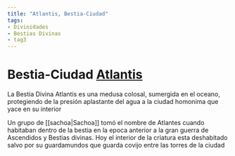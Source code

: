 ```yaml
---
title: "Atlantis, Bestia-Ciudad"
tags:
- Divinidades
- Bestias Divinas
- tag3
---
```

# **Bestia-Ciudad** [Atlantis](https://www.legendkeeper.com/app/ckvil5g57t6310808rct5ktxd/cl5sil2lh00220288tw7wxuxy/)

La Bestia Divina Atlantis es una medusa colosal, sumergida en el oceano, protegiendo de la presión aplastante del agua a la ciudad homonima que yace en su interior

Un grupo de [[sachoa|Sachoa]] tomó el nombre de Atlantes cuando habitaban dentro de la bestia en la epoca anterior a la gran guerra de Ascendidos y Bestias divinas. Hoy el interior de la criatura esta deshabitado salvo por su guardamundos que guarda covijo entre las torres de la ciudad
